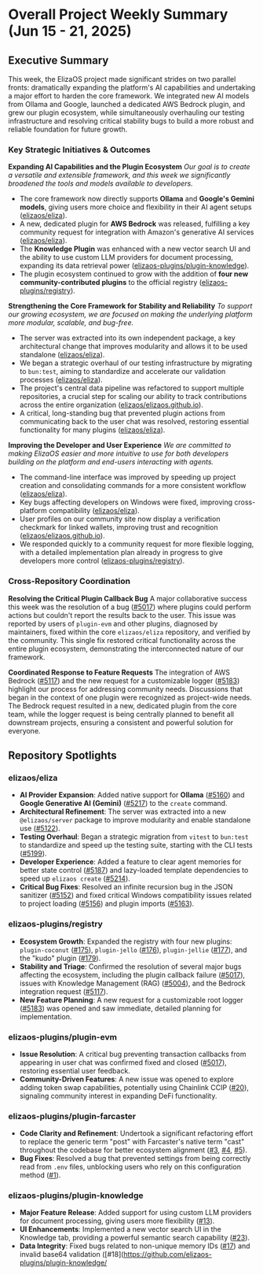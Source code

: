 # Overall Project Weekly Summary (Jun 15 - 21, 2025)

## Executive Summary
This week, the ElizaOS project made significant strides on two parallel fronts: dramatically expanding the platform's AI capabilities and undertaking a major effort to harden the core framework. We integrated new AI models from Ollama and Google, launched a dedicated AWS Bedrock plugin, and grew our plugin ecosystem, while simultaneously overhauling our testing infrastructure and resolving critical stability bugs to build a more robust and reliable foundation for future growth.

### Key Strategic Initiatives & Outcomes

**Expanding AI Capabilities and the Plugin Ecosystem**
*Our goal is to create a versatile and extensible framework, and this week we significantly broadened the tools and models available to developers.*
-   The core framework now directly supports **Ollama** and **Google's Gemini models**, giving users more choice and flexibility in their AI agent setups ([elizaos/eliza](https://github.com/elizaos/eliza)).
-   A new, dedicated plugin for **AWS Bedrock** was released, fulfilling a key community request for integration with Amazon's generative AI services ([elizaos/eliza](https://github.com/elizaos/eliza)).
-   The **Knowledge Plugin** was enhanced with a new vector search UI and the ability to use custom LLM providers for document processing, expanding its data retrieval power ([elizaos-plugins/plugin-knowledge](https://github.com/elizaos-plugins/plugin-knowledge)).
-   The plugin ecosystem continued to grow with the addition of **four new community-contributed plugins** to the official registry ([elizaos-plugins/registry](https://github.com/elizaos-plugins/registry)).

**Strengthening the Core Framework for Stability and Reliability**
*To support our growing ecosystem, we are focused on making the underlying platform more modular, scalable, and bug-free.*
-   The server was extracted into its own independent package, a key architectural change that improves modularity and allows it to be used standalone ([elizaos/eliza](https://github.com/elizaos/eliza)).
-   We began a strategic overhaul of our testing infrastructure by migrating to `bun:test`, aiming to standardize and accelerate our validation processes ([elizaos/eliza](https://github.com/elizaos/eliza)).
-   The project's central data pipeline was refactored to support multiple repositories, a crucial step for scaling our ability to track contributions across the entire organization ([elizaos/elizaos.github.io](https://github.com/elizaos/elizaos.github.io)).
-   A critical, long-standing bug that prevented plugin actions from communicating back to the user chat was resolved, restoring essential functionality for many plugins ([elizaos/eliza](https://github.com/elizaos/eliza)).

**Improving the Developer and User Experience**
*We are committed to making ElizaOS easier and more intuitive to use for both developers building on the platform and end-users interacting with agents.*
-   The command-line interface was improved by speeding up project creation and consolidating commands for a more consistent workflow ([elizaos/eliza](https://github.com/elizaos/eliza)).
-   Key bugs affecting developers on Windows were fixed, improving cross-platform compatibility ([elizaos/eliza](https://github.com/elizaos/eliza)).
-   User profiles on our community site now display a verification checkmark for linked wallets, improving trust and recognition ([elizaos/elizaos.github.io](https://github.com/elizaos/elizaos.github.io)).
-   We responded quickly to a community request for more flexible logging, with a detailed implementation plan already in progress to give developers more control ([elizaos-plugins/registry](https://github.com/elizaos-plugins/registry)).

### Cross-Repository Coordination

**Resolving the Critical Plugin Callback Bug**
A major collaborative success this week was the resolution of a bug ([#5017](https://github.com/elizaos/eliza/issues/5017)) where plugins could perform actions but couldn't report the results back to the user. This issue was reported by users of `plugin-evm` and other plugins, diagnosed by maintainers, fixed within the core `elizaos/eliza` repository, and verified by the community. This single fix restored critical functionality across the entire plugin ecosystem, demonstrating the interconnected nature of our framework.

**Coordinated Response to Feature Requests**
The integration of AWS Bedrock ([#5117](https://github.com/elizaos/eliza/issues/5117)) and the new request for a customizable logger ([#5183](https://github.com/elizaos/eliza/issues/5183)) highlight our process for addressing community needs. Discussions that began in the context of one plugin were recognized as project-wide needs. The Bedrock request resulted in a new, dedicated plugin from the core team, while the logger request is being centrally planned to benefit all downstream projects, ensuring a consistent and powerful solution for everyone.

## Repository Spotlights

### elizaos/eliza
-   **AI Provider Expansion**: Added native support for **Ollama** ([#5160](https://github.com/elizaos/eliza/pull/5160)) and **Google Generative AI (Gemini)** ([#5217](https://github.com/elizaos/eliza/pull/5217)) to the `create` command.
-   **Architectural Refinement**: The server was extracted into a new `@elizaos/server` package to improve modularity and enable standalone use ([#5122](https://github.com/elizaos/eliza/pull/5122)).
-   **Testing Overhaul**: Began a strategic migration from `vitest` to `bun:test` to standardize and speed up the testing suite, starting with the CLI tests ([#5199](https://github.com/elizaos/eliza/pull/5199)).
-   **Developer Experience**: Added a feature to clear agent memories for better state control ([#5187](https://github.com/elizaos/eliza/pull/5187)) and lazy-loaded template dependencies to speed up `elizaos create` ([#5214](https://github.com/elizaos/eliza/pull/5214)).
-   **Critical Bug Fixes**: Resolved an infinite recursion bug in the JSON sanitizer ([#5152](https://github.com/elizaos/eliza/pull/5152)) and fixed critical Windows compatibility issues related to project loading ([#5156](https://github.com/elizaos/eliza/pull/5156)) and plugin imports ([#5163](https://github.com/elizaos/eliza/pull/5163)).

### elizaos-plugins/registry
-   **Ecosystem Growth**: Expanded the registry with four new plugins: `plugin-coconut` ([#175](https://github.com/elizaos-plugins/registry/pull/175)), `plugin-jello` ([#176](https://github.com/elizaos-plugins/registry/pull/176)), `plugin-jellie` ([#177](https://github.com/elizaos-plugins/registry/pull/177)), and the "kudo" plugin ([#179](https://github.com/elizaos-plugins/registry/pull/179)).
-   **Stability and Triage**: Confirmed the resolution of several major bugs affecting the ecosystem, including the plugin callback failure ([#5017](https://github.com/elizaos-plugins/registry/issues/5017)), issues with Knowledge Management (RAG) ([#5004](https://github.com/elizaos-plugins/registry/issues/5004)), and the Bedrock integration request ([#5117](https://github.com/elizaos-plugins/registry/issues/5117)).
-   **New Feature Planning**: A new request for a customizable root logger ([#5183](https://github.com/elizaos-plugins/registry/issues/5183)) was opened and saw immediate, detailed planning for implementation.

### elizaos-plugins/plugin-evm
-   **Issue Resolution**: A critical bug preventing transaction callbacks from appearing in user chat was confirmed fixed and closed ([#5017](https://github.com/elizaos-plugins/plugin-evm/issues/5017)), restoring essential user feedback.
-   **Community-Driven Features**: A new issue was opened to explore adding token swap capabilities, potentially using Chainlink CCIP ([#20](https://github.com/elizaos-plugins/plugin-evm/issues/20)), signaling community interest in expanding DeFi functionality.

### elizaos-plugins/plugin-farcaster
-   **Code Clarity and Refinement**: Undertook a significant refactoring effort to replace the generic term "post" with Farcaster's native term "cast" throughout the codebase for better ecosystem alignment ([#3](https://github.com/elizaos-plugins/plugin-farcaster/pull/3), [#4](https://github.com/elizaos-plugins/plugin-farcaster/pull/4), [#5](https://github.com/elizaos-plugins/plugin-farcaster/pull/5)).
-   **Bug Fixes**: Resolved a bug that prevented settings from being correctly read from `.env` files, unblocking users who rely on this configuration method ([#1](https://github.com/elizaos-plugins/plugin-farcaster/issues/1)).

### elizaos-plugins/plugin-knowledge
-   **Major Feature Release**: Added support for using custom LLM providers for document processing, giving users more flexibility ([#13](https://github.com/elizaos-plugins/plugin-knowledge/pull/13)).
-   **UI Enhancements**: Implemented a new vector search UI in the Knowledge tab, providing a powerful semantic search capability ([#23](https://github.com/elizaos-plugins/plugin-knowledge/pull/23)).
-   **Data Integrity**: Fixed bugs related to non-unique memory IDs ([#17](https://github.com/elizaos-plugins/plugin-knowledge/pull/17)) and invalid base64 validation ([#18](https://github.com/elizaos-plugins/plugin-knowledge/